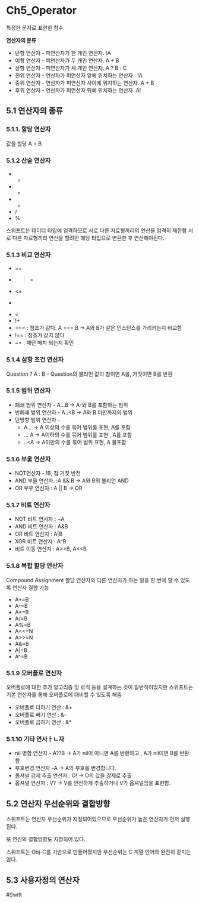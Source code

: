 # Ch5_Operator
특정한 문자로 표현한 함수

**연산자의 분류**
* 단항 연산자 - 피연산자가 한 개인 연산자. !A
* 이항 연산자 - 피연산자가 두 개인 연산자. A + B
* 삼항 연산자 - 피연산자가 세 개인 연산자. A ? B : C
* 전위 연산자 - 연산자가 피연산자 앞에 위치하는 연산자 . !A
* 중위 연산자 - 연산자가 피연산자 사이에 위치하는 연산자.  A + B
* 후위 연산자 - 연산자가 피연산자 뒤에 위치하는 연산자.  A!

## 5.1 연산자의 종류
### 5.1.1. 할당 연산자
값을 할당
A = B


### 5.1.2 산술 연산자
* +
* -
* *
* /
* %

스위프트는 데이터 타입에 엄격하므로 서로 다른 자료형끼리의 연산을 엄격히 제한함
서로 다른 자료형끼리 연산을 할려먼 해당 타입으로 변환한 후 연산해야된다.


### 5.1.3 비교 연산자
* == 
* >=
* <=
* >
* <
* !+
* === : 참조가 같다. A === B -> A와 B가 같은 인스턴스를 가리키는지 비교함
* !== : 참조가 같지 않다
* ~= :  패턴 매치 되는지 확인



### 5.1.4 삼항 조건 연산자
Question ? A : B - Question의 불리언 값이 참이면 A를, 거짓이면 B를 반환


### 5.1.5 범위 연산자
* 폐쇄 범위 연산자 - A…B -> A-와 B를 포함하는 범위
* 반폐쇄 범위 연산자  - A..<B -> A와 B 미만까지의 범위
* 단방향 범위 연산자 - 
	* A… -> A 이상의 수를 묶어 범위를 표현, A를 포함
	* … A -> A이하의 수를 묶어 범위를 표현 , A를 포함
	* ..<A -> A미만의 수를 묶어 범위 표현, A 불포함


### 5.1.6 부울 연산자
* NOT연산자 - !B, 참 거짓 반전
* AND 부울 연산자. :A && B -> A와 B의 불리언 AND
* OR 부우 연산자 : A || B -> OR


### 5.1.7 비트 연산자
* NOT 비트 연사자 : ~A
* AND 비트 연산자 : A&B
* OR 비트 연산자 : A|B
* XOR 비트 연산자 : A^B
* 비트 이동 연산자 : A>>B, A<<B


### 5.1.8 복합 할당 연산자
Compound Assignment
할당 연산자와 다른 연산자가 하는 일을  한 번에 할 수 있도록 연산자 결합 가능
* A+=B
* A-=B
* A*=B
* A/=B
* A%=B
* A<<=N
* A>>=N
* A&=B
* A|=B
* A^=B

### 5.1.9 오버플로 연산자
오버플로에 대한 추가 알고리즘 및 로직 등을 설계하는 것이 일반적이었지만 스위프트는 기본 연산자를 통해 오버플로에 대비할 수 있도록 해줌

* 오버플로 더하기 연산 : &+
* 오버플로 빼기 연산 : &-
* 오버플로 곱하기 연산 : &*

### 5.1.10 기타 연사ㅏㄴ자
* nil 병합 연산자 - A??B -> A가 nil이 아니면 A를 반환하고 , A가 nil이면 B를 반환함
* 부호변경 연산자 -A -> A의 부호를 변경합니다.
* 옵셔널 강제 추출 연산자 : O!  -> O의 값을 강제로 추출 
* 옵셔녈 연산자 : V? -> V를 안전하게 추출하거나 V가 옵셔널임을 표현함.



## 5.2 연산자 우선순위와 결합방향
스위프트는 연산자 우선순위가 지정되어있으므로 우선순위가 높은 연산자가 먼저 실행된다.

또 연산의 결합방향도 지정되어 있다.

스위프트는 Obj-C를 기반으로 만들어졌지만 우선순위는 C 계열 언어와 완전히 같지는 않다.

## 5.3 사용자정의 연산자




#Swift